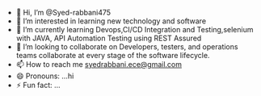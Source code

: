 - 👋 Hi, I’m @Syed-rabbani475
- 👀 I’m interested in learning new technology and software 
- 🌱 I’m currently learning  Devops,CI/CD Integration and Testing,selenium with JAVA, API Automation Testing using REST Assured
- 💞️ I’m looking to collaborate on Developers, testers, and operations teams collaborate at every stage of the software lifecycle.
- 📫 How to reach me syedrabbani.ece@gmail.com
- 😄 Pronouns: ...hi
- ⚡ Fun fact: ...

<!---
Syed-rabbani475/Syed-rabbani475 is a ✨ special ✨ repository because its `README.md` (this file) appears on your GitHub profile.
You can click the Preview link to take a look at your changes.
--->
